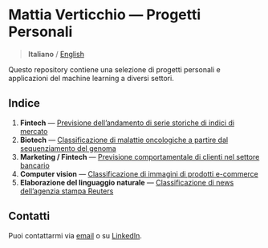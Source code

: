 # Mattia Verticchio — Progetti Personali
> **Italiano** / [English](https://github.com/MattiaVerticchio/PersonalProjects/blob/master/README_EN.md)

Questo repository contiene una selezione di progetti personali e applicazioni del machine learning a diversi settori.

## Indice
1. **Fintech** — [Previsione dell’andamento di serie storiche di indici di mercato]()
1. **Biotech** — [Classificazione di malattie oncologiche a partire dal sequenziamento del genoma]()
1. **Marketing / Fintech** — [Previsione comportamentale di clienti nel settore bancario]()
1. **Computer vision** — [Classificazione di immagini di prodotti e-commerce]()
1. **Elaborazione del linguaggio naturale** — [Classificazione di news dell’agenzia stampa Reuters]()

## Contatti
Puoi contattarmi via [email](email@email.com) o su [LinkedIn](https://www.linkedin.com).
